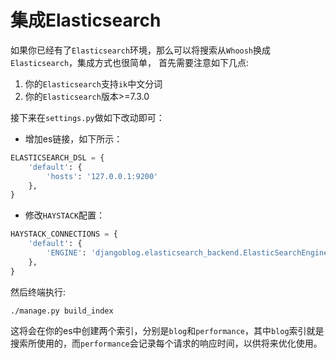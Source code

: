 # 集成Elasticsearch
如果你已经有了`Elasticsearch`环境，那么可以将搜索从`Whoosh`换成`Elasticsearch`，集成方式也很简单，
首先需要注意如下几点:
1. 你的`Elasticsearch`支持`ik`中文分词
2. 你的`Elasticsearch`版本>=7.3.0

接下来在`settings.py`做如下改动即可：
- 增加es链接，如下所示：
```python
ELASTICSEARCH_DSL = {
    'default': {
        'hosts': '127.0.0.1:9200'
    },
}
```
- 修改`HAYSTACK`配置：
```python
HAYSTACK_CONNECTIONS = {
    'default': {
        'ENGINE': 'djangoblog.elasticsearch_backend.ElasticSearchEngine',
    },
}
```
然后终端执行:
```shell script
./manage.py build_index
```
这将会在你的es中创建两个索引，分别是`blog`和`performance`，其中`blog`索引就是搜索所使用的，而`performance`会记录每个请求的响应时间，以供将来优化使用。